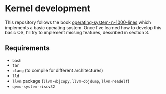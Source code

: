# Kernel development
This repository follows the book [operating-system-in-1000-lines](https://operating-system-in-1000-lines.vercel.app/en/) which implements a basic operating system. Once I've learned how to develop this basic OS, I'll try to implement missing features, described in section 3.

## Requirements
- `bash`
- `tar`
- `clang` (to compile for different architectures)
- `lld`
- `llvm` package (`llvm-objcopy`, `llvm-objdump`, `llvm-readelf`)
- `qemu-system-riscv32`